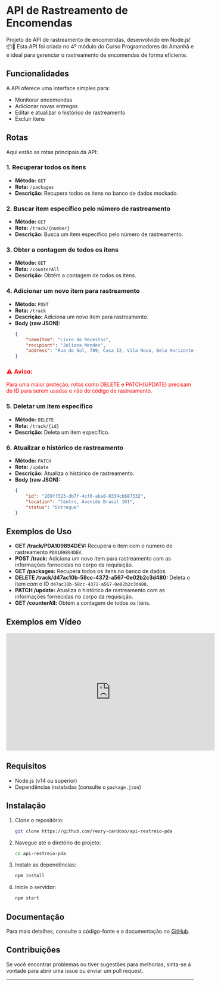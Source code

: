 # API de Rastreamento de Encomendas

Projeto de API de rastreamento de encomendas, desenvolvido em Node.js! 📦🚚 Esta API foi criada no 4º módulo do Curso Programadores do Amanhã e é ideal para gerenciar o rastreamento de encomendas de forma eficiente.

## Funcionalidades

A API oferece uma interface simples para:

- Monitorar encomendas
- Adicionar novas entregas
- Editar e atualizar o histórico de rastreamento
- Excluir itens

## Rotas

Aqui estão as rotas principais da API:

### 1. Recuperar todos os itens

- **Método:** `GET`
- **Rota:** `/packages`
- **Descrição:** Recupera todos os itens no banco de dados mockado.

### 2. Buscar item específico pelo número de rastreamento

- **Método:** `GET`
- **Rota:** `/track/{number}`
- **Descrição:** Busca um item específico pelo número de rastreamento.

### 3. Obter a contagem de todos os itens

- **Método:** `GET`
- **Rota:** `/counterAll`
- **Descrição:** Obtém a contagem de todos os itens.

### 4. Adicionar um novo item para rastreamento

- **Método:** `POST`
- **Rota:** `/track`
- **Descrição:** Adiciona um novo item para rastreamento.
- **Body (raw JSON):**
    ```json
    {
        "nameItem": "Livro de Receitas",
        "recipient": "Juliana Mendes",
        "address": "Rua do Sol, 789, Casa 12, Vila Nova, Belo Horizonte, MG, 30100-000"
    }
    ```


### <span style="color:red;">⚠️ Aviso:</span>

<span style="color:red;">Para uma maior proteção, rotas como DELETE e PATCH(UPDATE) precisam do ID para serem usadas e não do código de rastreamento.</span>

### 5. Deletar um item específico

- **Método:** `DELETE`
- **Rota:** `/track/{id}`
- **Descrição:** Deleta um item específico.

### 6. Atualizar o histórico de rastreamento

- **Método:** `PATCH`
- **Rota:** `/update`
- **Descrição:** Atualiza o histórico de rastreamento.
- **Body (raw JSON):**
    ```json
    {
        "id": "209ff323-db7f-4cf0-aba8-0334cb687332",
        "location": "Centro, Avenida Brasil 101",
        "status": "Entregue"
    }
    ```

## Exemplos de Uso

- **GET /track/PDA109894DEV:** Recupera o item com o número de rastreamento `PDA109894DEV`.
- **POST /track:** Adiciona um novo item para rastreamento com as informações fornecidas no corpo da requisição.
- **GET /packages:** Recupera todos os itens no banco de dados.
- **DELETE /track/d47ac10b-58cc-4372-a567-0e02b2c3d480:** Deleta o item com o ID `d47ac10b-58cc-4372-a567-0e02b2c3d480`.
- **PATCH /update:** Atualiza o histórico de rastreamento com as informações fornecidas no corpo da requisição.
- **GET /counterAll:** Obtém a contagem de todos os itens.

## Exemplos em Vídeo

<iframe width="560" height="315" src="https://www.youtube.com/embed/NLJSokxMGGs?si=1BOOg1n-oqEsTeHO" title="YouTube video player" frameborder="0" allow="accelerometer; autoplay; clipboard-write; encrypted-media; gyroscope; picture-in-picture; web-share" referrerpolicy="strict-origin-when-cross-origin" allowfullscreen></iframe>

## Requisitos

- Node.js (v14 ou superior)
- Dependências instaladas (consulte o `package.json`)

## Instalação

1. Clone o repositório:
    ```bash
    git clone https://github.com/reury-cardoso/api-restreio-pda
    ```
2. Navegue até o diretório do projeto:
    ```bash
    cd api-restreio-pda
    ```
3. Instale as dependências:
    ```bash
    npm install
    ```
4. Inicie o servidor:
    ```bash
    npm start
    ```

## Documentação

Para mais detalhes, consulte o código-fonte e a documentação no [GitHub](https://github.com/reury-cardoso/api-restreio-pda).

## Contribuições

Se você encontrar problemas ou tiver sugestões para melhorias, sinta-se à vontade para abrir uma issue ou enviar um pull request.

---